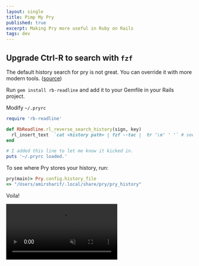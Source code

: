 ```yaml
---
layout: single
title: Pimp My Pry
published: true
excerpt: Making Pry more useful in Ruby on Rails
tags: dev
---
```


## Upgrade Ctrl-R to search with `fzf` 

The default history search for pry is not great. You can override it with more modern tools. ([source](https://stackoverflow.com/questions/46167332/how-make-reverse-i-search-history-use-fzf-in-irb-or-pry-console))

Run `gem install rb-readline` and add it to your Gemfile in your Rails project.

Modify `~/.pryrc`

```rb
require 'rb-readline'

def RbReadline.rl_reverse_search_history(sign, key)
  rl_insert_text  `cat <history path> | fzf --tac |  tr '\n' ' '` # see below for modifying this
end

# I added this line to let me know it kicked in.
puts '~/.pryrc loaded.'
```

To see where Pry stores your history, run:

```rb
pry(main)> Pry.config.history_file
=> "/Users/amirsharif/.local/share/pry/pry_history"
```

Voila!

<video src="https://sapco.nyc3.digitaloceanspaces.com/amirsharif.com/CleanShot%202021-12-31%20at%2013.53.39.mp4" autoplay="true" loop="loop" muted="muted"/>

## Copying a variable from the console

Add these methods to your Pry console. ([source](https://stackoverflow.com/questions/19280965/copy-to-clipboard-in-ruby-html-or-c-sharp#23141160))
```rb
def pbcopy(input)
 str = input.to_s
 IO.popen('pbcopy', 'w') { |f| f << str }
 str
end

def pbpaste
 `pbpaste`
end
```

Let's say you have a giant string blob in a local variable like `html`

In the console you can run:

```rb
pbcopy(html) # The string content is now on your clipboard!
```